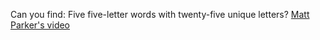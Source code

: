 Can you find: Five five-letter words with twenty-five unique letters?
[Matt Parker's video](https://www.youtube.com/watch?v=_-AfhLQfb6w)